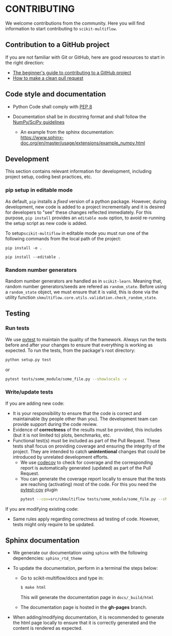 # CONTRIBUTING

We welcome contributions from the community. Here you will find information to start contributing to `scikit-multiflow`.

## Contribution to a GitHub project
If you are not familiar with Git or GitHub, here are good resources to start in the right direction:
* [The beginner's guide to contributing to a GitHub project](https://akrabat.com/the-beginners-guide-to-contributing-to-a-github-project/)
* [How to make a clean pull request](https://github.com/MarcDiethelm/contributing/blob/master/README.md)

## Code style and documentation

* Python Code shall comply with [PEP 8](https://www.python.org/dev/peps/pep-0008/)

* Documentation shall be in docstring format and shall follow the
  [NumPy/SciPy guidelines](https://numpydoc.readthedocs.io/en/latest/format.html#docstring-standard)

  - An example from the sphinx documentation:  
    https://www.sphinx-doc.org/en/master/usage/extensions/example_numpy.html

## Development
This section contains relevant information for development, including project setup, coding best practices, etc.
 
### pip setup in editable mode
As default, `pip` installs a *fixed* version of a python package. However, during development, new code is added to a project incrementally and it is desired for developers to "see" these changes reflected immediately. For this purpose, `pip install` provides an `editable mode` option, to avoid re-running the setup script as new code is added.

To setup`scikit-multiflow` in editable mode you must run one of the following commands from the local path of the project:
```shell
pip install -e .
```
```shell
pip install --editable .
```

### Random number generators
Random number generators are handled as in `scikit-learn`. Meaning that, random number generators/seeds are refered as `random_state`. Before using a `random_state` object, we must ensure that it is valid, this is done via the utility function `skmultiflow.core.utils.validation.check_random_state`.

## Testing
### Run tests
We use [pytest](https://docs.pytest.org/) to maintain the quality of the framework. Always run the tests before and after your changes to ensure that everything is working as expected. To run the tests, from the package's root directory:
```bash
python setup.py test
```
or
```bash
pytest tests/some_module/some_file.py --showlocals -v
```


### Write/update tests
If you are adding new code:
* It is your responsibility to ensure that the code is correct and maintainable (by people other than you). The development team can provide support during the code review.
* Evidence of **correctness** of the results must be provided, this includes (but it is not limited to) plots, benchmarks, etc.
* Functional test(s) must be included as part of the Pull Request. These tests shall focus on providing coverage and ensuring the integrity of the project. They are intended to catch **unintentional** changes that could be introduced by unrelated development efforts.
  * We use [codecov](https://codecov.io/gh/scikit-multiflow/scikit-multiflow) to check for coverage and the corresponding report is automatically generated (updated) as part of the Pull Request.
  * You can generate the coverage report locally to ensure that the tests are reaching (activating) most of the code. For this you need the [pytest-cov](https://github.com/pytest-dev/pytest-cov) plugin
    ```bash
    pytest --cov=src/skmultiflow tests/some_module/some_file.py --showlocals -v
    ```

If you are modifying existing code:
* Same rules apply regarding correctness ad testing of code. However, tests might only require to be updated.

## Sphinx documentation
* We generate our documentation using `sphinx` with the following dependencies: `sphinx_rtd_theme` 
* To update the documentation, perform in a terminal the steps below:
    * Go to scikit-multiflow/docs and type in:  
      ``` bash
      $ make html
      ```
      This will generate the documentation page in `docs/_build/html`
     
    * The documentation page is hosted in the **gh-pages** branch.

* When adding/modifying documentation, it is recommended to generate the html page locally to ensure that it is correctly generated and the content is rendered as expected.